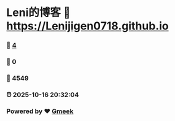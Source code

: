 # Leni的博客 :link: https://Lenijigen0718.github.io 
### :page_facing_up: [4](https://Lenijigen0718.github.io/tag.html) 
### :speech_balloon: 0 
### :hibiscus: 4549 
### :alarm_clock: 2025-10-16 20:32:04 
### Powered by :heart: [Gmeek](https://github.com/Meekdai/Gmeek)
